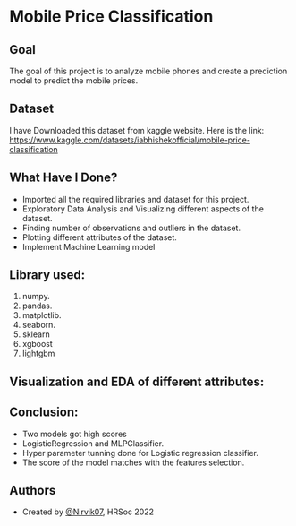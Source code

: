 
# Mobile Price Classification


## Goal

The goal of this project is to analyze mobile phones and create a prediction model to predict the mobile prices.
## Dataset
I have Downloaded this dataset from kaggle website. Here is the link: https://www.kaggle.com/datasets/iabhishekofficial/mobile-price-classification

## What Have I Done?

- Imported all the required libraries and dataset for this project.
- Exploratory Data Analysis and Visualizing different aspects of the dataset.
- Finding number of observations and outliers in the dataset.
- Plotting different attributes of the dataset.
- Implement Machine Learning model
## Library used:

1. numpy.
2. pandas.
3. matplotlib.
4. seaborn.
5. sklearn
6. xgboost
7. lightgbm
## Visualization and EDA of different attributes:
## Conclusion:

- Two models got high scores
- LogisticRegression and MLPClassifier.
- Hyper parameter tunning done for Logistic regression classifier.
- The score of the model matches with the features selection.
## Authors

- Created by [@Nirvik07](https://github.com/Nirvik07), HRSoc 2022

